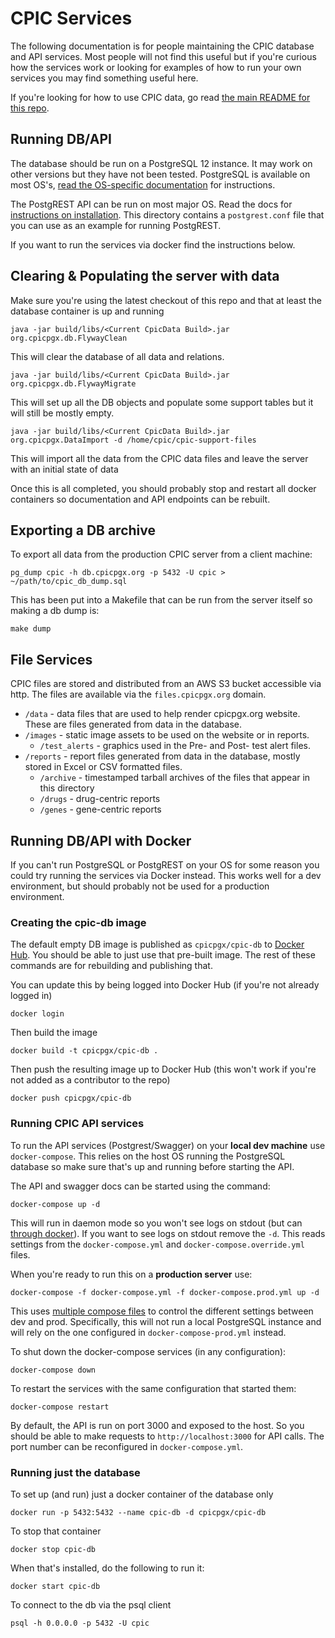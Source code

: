 # CPIC Services

The following documentation is for people maintaining the CPIC database and API services. Most people will not find this 
useful but if you're curious how the services work or looking for examples of how to run your own services you may 
find something useful here.

If you're looking for how to use CPIC data, go read [the main README for this repo](../README.md).


## Running DB/API

The database should be run on a PostgreSQL 12 instance. It may work on other versions but they have not been tested. 
PostgreSQL is available on most OS's, [read the OS-specific documentation](https://www.postgresql.org/download/) for 
instructions.

The PostgREST API can be run on most major OS. Read the docs for 
[instructions on installation](http://postgrest.org/en/v7.0.0/tutorials/tut0.html). This directory contains a 
`postgrest.conf` file that you can use as an example for running PostgREST.

If you want to run the services via docker find the instructions below.


## Clearing & Populating the server with data

Make sure you're using the latest checkout of this repo and that at least the database container is up and running

    java -jar build/libs/<Current CpicData Build>.jar org.cpicpgx.db.FlywayClean

This will clear the database of all data and relations.

    java -jar build/libs/<Current CpicData Build>.jar org.cpicpgx.db.FlywayMigrate

This will set up all the DB objects and populate some support tables but it will still be mostly empty.

    java -jar build/libs/<Current CpicData Build>.jar org.cpicpgx.DataImport -d /home/cpic/cpic-support-files

This will import all the data from the CPIC data files and leave the server with an initial state of data

Once this is all completed, you should probably stop and restart all docker containers so documentation and API endpoints can be rebuilt.


## Exporting a DB archive

To export all data from the production CPIC server from a client machine:

    pg_dump cpic -h db.cpicpgx.org -p 5432 -U cpic > ~/path/to/cpic_db_dump.sql

This has been put into a Makefile that can be run from the server itself so making a db dump is:

    make dump


## File Services

CPIC files are stored and distributed from an AWS S3 bucket accessible via http. The files are available via the `files.cpicpgx.org` domain.

- `/data` - data files that are used to help render cpicpgx.org website. These are files generated from data in the database.
- `/images` - static image assets to be used on the website or in reports.
  - `/test_alerts` - graphics used in the Pre- and Post- test alert files.
- `/reports` - report files generated from data in the database, mostly stored in Excel or CSV formatted files.
  - `/archive` - timestamped tarball archives of the files that appear in this directory 
  - `/drugs` - drug-centric reports
  - `/genes` - gene-centric reports


## Running DB/API with Docker

If you can't run PostgreSQL or PostgREST on your OS for some reason you could try running the services via Docker
instead. This works well for a dev environment, but should probably not be used for a production environment.

### Creating the cpic-db image

The default empty DB image is published as `cpicpgx/cpic-db` to [Docker Hub](https://hub.docker.com/r/cpicpgx/cpic-db/).
You should be able to just use that pre-built image. The rest of these 
commands are for rebuilding and publishing that.

You can update this by being logged into Docker Hub (if you're not already logged in) 

    docker login

Then build the image

    docker build -t cpicpgx/cpic-db .

Then push the resulting image up to Docker Hub (this won't work if 
you're not added as a contributor to the repo)

    docker push cpicpgx/cpic-db

### Running CPIC API services

To run the API services (Postgrest/Swagger) on your __local dev machine__ use `docker-compose`. This relies on the host 
OS running the PostgreSQL database so make sure that's up and running before starting the API.

The API and swagger docs can be started using the command:

    docker-compose up -d

This will run in daemon mode so you won't see logs on stdout (but can [through docker](https://docs.docker.com/engine/reference/commandline/logs/)).
If you want to see logs on stdout remove the `-d`. This reads settings from the `docker-compose.yml` and 
`docker-compose.override.yml` files.

When you're ready to run this on a __production server__ use:

    docker-compose -f docker-compose.yml -f docker-compose.prod.yml up -d

This uses [multiple compose files](https://docs.docker.com/compose/extends/#multiple-compose-files)
to control the different settings between dev and prod. Specifically, 
this will not run a local PostgreSQL instance and will rely on the one 
configured in `docker-compose-prod.yml` instead.

To shut down the docker-compose services (in any configuration):

    docker-compose down

To restart the services with the same configuration that started them:

    docker-compose restart

By default, the API is run on port 3000 and exposed to the host. So you should be able to make requests to
`http://localhost:3000` for API calls. The port number can be reconfigured in `docker-compose.yml`.

### Running just the database

To set up (and run) just a docker container of the database only

    docker run -p 5432:5432 --name cpic-db -d cpicpgx/cpic-db

To stop that container

    docker stop cpic-db

When that's installed, do the following to run it:

    docker start cpic-db

To connect to the db via the psql client

    psql -h 0.0.0.0 -p 5432 -U cpic
